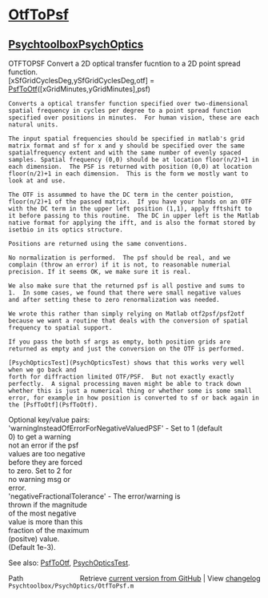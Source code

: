 # [OtfToPsf](OtfToPsf)
## [Psychtoolbox](Psychtoolbox)[PsychOptics](PsychOptics)

OTFTOPSF  Convert a 2D optical transfer fucntion to a 2D point spread function.  
    [xSfGridCyclesDeg,ySfGridCyclesDeg,otf] = [PsfToOtf](PsfToOtf)([xGridMinutes,yGridMinutes],psf)  
  
    Converts a optical transfer function specified over two-dimensional  
    spatial frequency in cycles per degree to a point spread function  
    specified over positions in minutes.  For human vision, these are each  
    natural units.  
  
    The input spatial frequencies should be specified in matlab's grid  
    matrix format and sf for x and y should be specified over the same  
    spatialfrequency extent and with the same number of evenly spaced  
    samples. Spatial frequency (0,0) should be at location floor(n/2)+1 in  
    each dimension.  The PSF is returned with position (0,0) at location  
    floor(n/2)+1 in each dimension.  This is the form we mostly want to  
    look at and use.    
  
    The OTF is assummed to have the DC term in the center poistion,  
    floor(n/2)+1 of the passed matrix.  If you have your hands on an OTF  
    with the DC term in the upper left position (1,1), apply fftshift to  
    it before passing to this routine.  The DC in upper left is the Matlab  
    native format for applying the ifft, and is also the format stored by  
    isetbio in its optics structure.  
  
    Positions are returned using the same conventions.  
  
    No normalization is performed.  The psf should be real, and we  
    complain (throw an error) if it is not, to reasonable numerial  
    precision. If it seems OK, we make sure it is real.  
  
    We also make sure that the returned psf is all postive and sums to   
    1.  In some cases, we found that there were small negative values  
    and after setting these to zero renormalization was needed.  
  
    We wrote this rather than simply relying on Matlab otf2psf/psf2otf  
    because we want a routine that deals with the conversion of spatial  
    frequency to spatial support.  
  
    If you pass the both sf args as empty, both position grids are  
    returned as empty and just the conversion on the OTF is performed.  
  
    [PsychOpticsTest](PsychOpticsTest) shows that this works very well when we go back and  
    forth for diffraction limited OTF/PSF.  But not exactly exactly  
    perfectly.  A signal processing maven might be able to track down  
    whether this is just a numerical thing or whether some is some small  
    error, for example in how position is converted to sf or back again in  
    the [PsfToOtf](PsfToOtf).  
  
 Optional key/value pairs:  
    'warningInsteadOfErrorForNegativeValuedPSF'  - Set to 1 (default  
                                                   0) to get a warning  
                                                   not an error if the psf  
                                                   values are too negative  
                                                   before they are forced  
                                                   to zero. Set to 2 for  
                                                   no warning msg or  
                                                   error.  
    'negativeFractionalTolerance'                - The error/warning is  
                                                   thrown if the magnitude  
                                                   of the most negative  
                                                   value is more than this  
                                                   fraction of the maximum  
                                                   (positve) value.  
                                                   (Default 1e-3).  
  
 See also: [PsfToOtf](PsfToOtf), [PsychOpticsTest](PsychOpticsTest).  




<div class="code_header" style="text-align:right;">
  <span style="float:left;">Path&nbsp;&nbsp;</span> <span class="counter">Retrieve <a href=
  "https://raw.github.com/Psychtoolbox-3/Psychtoolbox-3/beta/Psychtoolbox/PsychOptics/OtfToPsf.m">current version from GitHub</a> | View <a href=
  "https://github.com/Psychtoolbox-3/Psychtoolbox-3/commits/beta/Psychtoolbox/PsychOptics/OtfToPsf.m">changelog</a></span>
</div>
<div class="code">
  <code>Psychtoolbox/PsychOptics/OtfToPsf.m</code>
</div>

